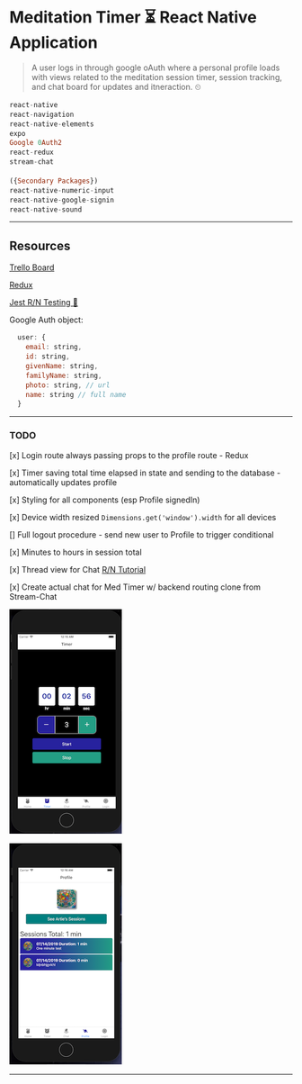 # Meditation Timer ⏳ React Native Application

> A user logs in through google oAuth where a personal profile loads with views related to the meditation session timer, session tracking, and chat board for updates and itneraction. ⏲

```haskell
react-native
react-navigation
react-native-elements
expo
Google 0Auth2
react-redux
stream-chat

({Secondary Packages})
react-native-numeric-input
react-native-google-signin
react-native-sound

```

---

## Resources

[Trello Board](https://trello.com/b/mEUYefim/med-timer-native-app)

[Redux](https://redux.js.org/basics/usage-with-react)

[Jest R/N Testing 🤹‍](https://jestjs.io/docs/en/tutorial-react-native)

Google Auth object:

```js
  user: {
    email: string,
    id: string,
    givenName: string,
    familyName: string,
    photo: string, // url
    name: string // full name
  }
```

---

### TODO

[x] Login route always passing props to the profile route - Redux

[x] Timer saving total time elapsed in state and sending to the database - automatically updates profile

[x] Styling for all components (esp Profile signedIn)

[x] Device width resized `Dimensions.get('window').width` for all devices

[] Full logout procedure - send new user to Profile to trigger conditional

[x] Minutes to hours in session total

[x] Thread view for Chat [R/N Tutorial](https://getstream.io/chat/react-native-chat/tutorial/)

[x] Create actual chat for Med Timer w/ backend routing clone from Stream-Chat

![Basic Timer Dev Layout](./assets/images/wireframBasic.png 'Basic Timer Dev Layout')

![Basic Session Dev Layout](./assets/images/wireframeSessions.png 'Basic Sessions Dev Layout')

---
